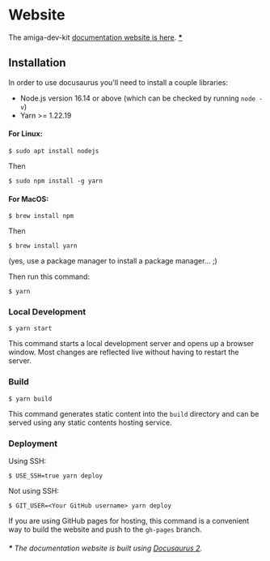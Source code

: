 # Website
The amiga-dev-kit [documentation website is here](https://farm-ng.github.io/amiga-dev-kit/). **[\*](https://github.com/farm-ng/amiga-dev-kit/tree/main/website#-the-documentation-website-is-built-using-docusaurus-2)**



## Installation
In order to use docusaurus you'll need to install a couple libraries:
- Node.js version 16.14 or above (which can be checked by running `node -v`)
- Yarn >= 1.22.19 

#### For Linux: 
```
$ sudo apt install nodejs
```
Then
```
$ sudo npm install -g yarn
```

#### For MacOS: 
```
$ brew install npm
```
Then
```
$ brew install yarn
```
(yes, use a package manager to install a package manager... ;)

Then run this command:
```
$ yarn
```

### Local Development
```
$ yarn start
```

This command starts a local development server and opens up a browser window. Most changes are reflected live without having to restart the server.

### Build
```
$ yarn build
```

This command generates static content into the `build` directory and can be served using any static contents hosting service.

### Deployment
Using SSH:

```
$ USE_SSH=true yarn deploy
```

Not using SSH:
```
$ GIT_USER=<Your GitHub username> yarn deploy
```

If you are using GitHub pages for hosting, this command is a convenient way to build the website and push to the `gh-pages` branch.

###### **\*** The documentation website is built using [Docusaurus 2](https://docusaurus.io/).
